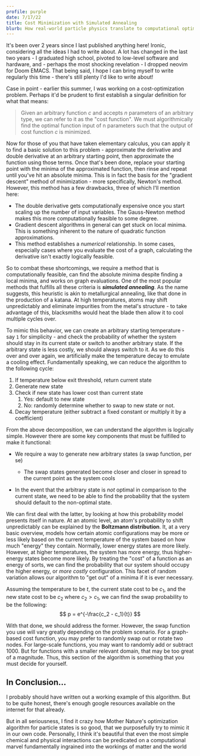 ```yaml
---
profile: purple
date: 7/17/22
title: Cost Minimization with Simulated Annealing
blurb: How real-world particle physics translate to computational optimization.
---
```


It's been over 2 years since I last published anything here! Ironic, considering all the ideas I had to write about. A lot has changed in the last two years - I graduated high school, pivoted to low-level software and hardware, and - perhaps the most shocking revelation - I dropped neovim for Doom EMACS. That being said, I hope I can bring myself to write regularly this time - there's still plenty I'd like to write about!

Case in point - earlier this summer, I was working on a cost-optimization problem. Perhaps it'd be prudent to first establish a singular definition for what that means:

> Given an arbitrary function $c$ and accepts $n$ parameters of an arbitrary type, we can refer to it as the "cost function". We must algorithmically find the optimal function input of n parameters such that the output of cost function $c$ is minimized.  

Now for those of you that have taken elementary calculus, you can apply it to find a basic solution to this problem - approximate the derivative and double derivative at an arbitrary starting point, then approximate the function using those terms. Once that's been done, replace your starting point with the minima of the approximated function, then rinse and repeat until you've hit an absolute minima. This is in fact the basis for the "gradient descent" method of minimization - more specifically, Newton's method. However, this method has a few drawbacks, three of which I'll mention here:

- The double derivative gets computationally expensive once you start scaling up the number of input variables. The Gauss-Newton method makes this more computationally feasible to some degree.
- Gradient descent algorithms in general can get stuck on local minima. This is something inherent to the nature of quadratic function approximations.
- This method establishes a *numerical* relationship. In some cases, especially cases where you evaluate the cost of a graph, calculating the derivative isn't exactly logically feasible. 

So to combat these shortcomings, we require a method that is computationally feasible, can find the absolute minima despite finding a local minima, and works on graph evaluations. One of the most popular methods that fulfills all these criteria is ***simulated annealing***. As the name suggests, this heuristic is akin to metallurgical annealing, like that done in the production of a katana. At high temperatures, atoms may shift unpredictably  and eliminate impurities from the metal's structure - to take advantage of this, blacksmiths would heat the blade then allow it to cool multiple cycles over.

To mimic this behavior, we can create an arbitrary starting temperature - say `1` for simplicity - and check the probability of whether the system should stay in its current state or switch to another arbitrary state. If the arbitrary state is less costly, we should always switch to it. As we do this over and over again, we artificially make the temperature decay to emulate a cooling effect. Fundamentally speaking, we can reduce the algorithm to the following cycle:

1. If temperature below exit threshold, return current state
2. Generate new state
3. Check if new state has lower cost than current state
   1. Yes: default to new state
   2. No: randomly determine whether to swap to new state or not.
4. Decay temperature (either subtract a fixed constant or multiply it by a coefficient)

From the above decomposition, we can understand the algorithm is logically simple. However there are some key components that must be fulfilled to make it functional:

* We require a way to generate new arbitrary states (a swap function, per se)
  * The swap states generated become closer and closer in spread to the current point as the system cools

* In the event that the arbitrary state is *not* optimal in comparison to the current state, we need to be able to find the probability that the system should default to the non-optimal state.

We can first deal with the latter, by looking at how this probability model presents itself in nature. At an atomic level, an atom's probability to shift unpredictably can be explained by the **Boltzmann distribution**. It, at a very basic overview, models how certain atomic configurations may be more or less likely based on the current temperature of the system based on how much "energy" they contain. Normally, lower energy states are more likely. However, at higher temperatures, the system has more energy, thus higher-energy states become more likely. By treating the "cost" of a function as an energy of sorts, we can find the probability that our system should occupy the higher energy, or *more costly* configuration.  This facet of random variation allows our algorithm to "get out" of a minima if it is ever necessary.

Assuming the temperature to be $t$, the current state cost to be $c_1$, and the new state cost to be $c_2$ where $c_2 \gt c_1$, we can find the swap probability to be the following:
$$
p = e^{-\frac{c_2 - c_1}{t}}
$$


With that done, we should address the former. However, the swap function you use will vary greatly depending on the problem scenario. For a graph-based cost function, you may prefer to randomly swap out or rotate two nodes. For large-scale functions, you may want to randomly add or subtract 1000. But for functions with a smaller relevant domain, that may be too great of a magnitude. Thus, this section of the algorithm is something that you must decide for yourself.

## In Conclusion...

I probably should have written out a working example of this algorithm. But to be quite honest, there's enough google resources available on the internet for that already.

But in all seriousness, I find it crazy how Mother Nature's optimization algorithm for particle states is so good, that we purposefully try to mimic it in our own code.  Personally, I think it's beautiful that even the most simple chemical and physical interactions can be predicated on a computational marvel fundamentally ingrained into the workings of matter and the world 